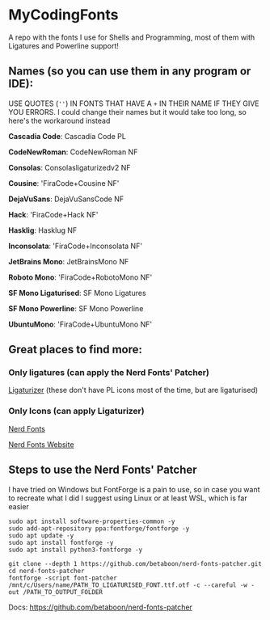 # MyCodingFonts
A repo with the fonts I use for Shells and Programming, most of them with Ligatures and Powerline support!

## Names (so you can use them in any program or IDE):

USE QUOTES (`''`) IN FONTS THAT HAVE A `+` IN THEIR NAME IF THEY GIVE YOU ERRORS. I could change their names but it would take too long, so here's the workaround instead

**Cascadia Code**: Cascadia Code PL

**CodeNewRoman**: CodeNewRoman NF

**Consolas**: Consolasligaturizedv2 NF

**Cousine**: 'FiraCode+Cousine NF'

**DejaVuSans**: DejaVuSansCode NF

**Hack**: 'FiraCode+Hack NF'

**Hasklig**: Hasklug NF

**Inconsolata**: 'FiraCode+Inconsolata NF'

**JetBrains Mono**: JetBrainsMono NF

**Roboto Mono**: 'FiraCode+RobotoMono NF'

**SF Mono Ligaturised**: SF Mono Ligatures

**SF Mono Powerline**: SF Mono Powerline

**UbuntuMono**: 'FiraCode+UbuntuMono NF'


## Great places to find more:
### Only ligatures (can apply the Nerd Fonts' Patcher)
[Ligaturizer](https://github.com/ChristinWhite/ligaturizer/tree/master/output-fonts) (these don't have PL icons most of the time, but are ligaturised)

### Only Icons (can apply Ligaturizer)
[Nerd Fonts](https://github.com/ryanoasis/nerd-fonts/tree/master/patched-fonts)

[Nerd Fonts Website](https://www.nerdfonts.com/font-downloads)


## Steps to use the Nerd Fonts' Patcher
I have tried on Windows but FontForge is a pain to use, so in case you want to recreate what I did I suggest using Linux or at least WSL, which is far easier

```
sudo apt install software-properties-common -y
sudo add-apt-repository ppa:fontforge/fontforge -y
sudo apt update -y
sudo apt install fontforge -y
sudo apt install python3-fontforge -y

git clone --depth 1 https://github.com/betaboon/nerd-fonts-patcher.git
cd nerd-fonts-patcher
fontforge -script font-patcher /mnt/c/Users/name/PATH_TO_LIGATURISED_FONT.ttf.otf -c --careful -w -out /PATH_TO_OUTPUT_FOLDER
```

Docs: https://github.com/betaboon/nerd-fonts-patcher
